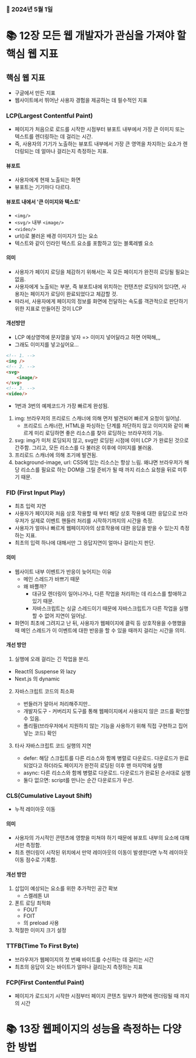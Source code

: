 ### 📅 2024년 5월 1일

# 📚 12장 모든 웹 개발자가 관심을 가져야 할 핵심 웹 지표

## 핵심 웹 지표
- 구글에서 만든 지표
- 웹사이트에서 뛰어난 사용자 경험을 제공하는 데 필수적인 지표

### LCP(Largest Contentful Paint) 
- 페이지가 처음으로 로드를 시작한 시점부터 뷰포트 내부에서 가장 큰 이미지 또는 텍스트를 렌더링하는 데 걸리는 시간.
- 즉, 사용자의 기기가 노출하는 뷰포트 내부에서 가장 큰 영역을 차지하는 요소가 렌더링되는 데 얼마나 걸리는지 측정하는 지표.
#### 뷰포트
- 사용자에게 현재 노출되는 화면
- 뷰포트는 기기마다 다르다.

#### 뷰포트 내에서 '큰 이미지와 텍스트'
- `<img/>`
- `<svg/>` 내부 `<image/>`
- `<video/>`
- url()로 불러온 배경 이미지가 있는 요소
- 텍스트와 같이 인라인 텍스트 요소를 포함하고 있는 블록레벨 요소


#### 의미
- 사용자가 페이지 로딩을 체감하기 위해서는 꼭 모든 페이지가 완전히 로딩될 필요는 없음.
- 사용자에게 노출되는 부분, 즉 뷰포트내에 위치하는 컨텐츠만 로딩되어 있다면, 사용자는 페이지가 로딩이 완료되었다고 체감할 것.
- 따라서, 사용자에게 페이지의 정보를 화면에 전달하는 속도를 객관적으로 판단하기 위한 지표로 만들어진 것이 LCP

#### 개선방안
- LCP 예상영역에 문자열을 넣자 => 이미지 넣어달라고 하면 어떡해,,,
- 그래도 이미지를 넣고싶어요...

```html
<!-- 1. -->
<img />
<!-- 2. -->
<svg>
    <image/>
</svg>
<!-- 3. -->
<video/>
```

- 1번과 3번의 예제코드가 가장 빠르게 완성됨.


1. img: 브라우저의 프리로드 스캐너에 의해 먼저 발견되어 빠르게 요청이 일어남.
   - 프리로드 스캐너란, HTML을 파싱하는 단계를 차단하지 않고 이미지와 같이 빠르게 미리 로딩하면 좋은 리소스를 찾아 로딩하는 브라우저의 기능.
2. svg: img가 미처 로딩되지 않고, svg만 로딩된 시점에 이미 LCP 가 완료된 것으로 간주함. 그리고, 모든 리소스를 다 불러온 이후에 이미지를 불러옴.
3. 프리로드 스캐너에 의해 조기에 발견됨.
4. background-image, url: CSS에 있는 리소스는 항상 느림. 왜냐면 브라우저가 해당 리소스를 필요로 하는 DOM을 그릴 준비가 될 때 까지 리소스 요청을 뒤로 미루기 때문.

### FID (First Input Play)
- 최초 입력 지연
- 사용자가 페이지와 처음 상호 작용할 때 부터 해당 상호 작용에 대한 응답으로 브라우저가 실제로 이벤트 핸들러 처리를 시작하기까지의 시간을 측정.
- 사용자가 얼마나 빠르게 웹페이지아의 상호작용에 대한 응답을 받을 수 있는지 측정하는 지표.
- 최초의 입력 하나에 대해서만 그 응답지연이 얼마나 걸리는지 판단.

#### 의미
- 웹사이트 내부 이벤트가 반응이 늦어지는 이유
  - 메인 스레드가 바쁘기 때문
  - 왜 바쁠까?
    - 대규모 렌더링이 일어나거나, 다른 작업을 처리하는 데 리소스를 할애하고 있기 때문.
    - 자바스크립트는 싱글 스레드이기 때문에 자바스크립트가 다른 작업을 실행할 수 없어 지연이 일어남.
- 화면이 최초에 그려지고 난 뒤, 사용자가 웹페이지에 클릭 등 상호작용을 수행했을 때 메인 스레드가 이 이벤트에 대한 반응을 할 수 있을 때까지 걸리는 시간을 의미.

#### 개선 방안
1. 실행에 오래 걸리는 긴 작업을 분리.
 - React의 Suspense 와 lazy
 - Next.js 의 dynamic

2. 자바스크립트 코드의 최소화
   - 번들러가 알아서 처리해주지만..
   - 개발자도구 - 커버리지 도구를 통해 웹페이지에서 사용되지 않은 코드를 확인할 수 있음.
   - 폴리필(브라우저에서 지원하지 않는 기능을 사용하기 위해 직접 구현하고 집어넣는 코드) 확인

3. 타사 자바스크립트 코드 실행의 지연
   - defer: 해당 스크립트를 다른 리소스와 함께 병렬로 다운로드. 다운로드가 완료되었다고 하더라도 페이지가 완전히 로딩된 이후 맨 마지막에 실행
   - async: 다른 리소스와 함께 병렬로 다운로드. 다운로드가 완료된 순서대로 실행
   - 둘다 없으면: script를 만나는 순간 다운로드가 우선. 

### CLS(Cumulative Layout Shift)
- 누적 레이아웃 이동

#### 의미
- 사용자의 가시적인 콘텐츠에 영향을 미쳐야 하기 때문에 뷰포트 내부의 요소에 대해서만 측정함.
- 최초 렌더링이 시작된 위치에서 만약 레이아웃의 이동이 발생한다면 누적 레이아웃 이동 점수로 기록함.

#### 개선 방안
1. 삽입이 예상되는 요소를 위한 추가적인 공간 확보
   - 스켈레톤 UI
2. 폰트 로딩 최적화
   - FOUT
   - FOIT
    - <link/>의 preload 사용
3. 적절한 이미지 크기 설정
    

### TTFB(Time To First Byte)
- 브라우저가 웹페이지의 첫 번째 바이트를 수신하는 데 걸리는 시간
- 최초의 응답이 오는 바이트가 얼마나 걸리는지 측정하는 지표

### FCP(First Contentful Paint)
- 페이지가 로드되기 시작한 시점부터 페이지 콘텐츠 일부가 화면에 렌더링될 때 까지의 시간


# 📚 13장 웹페이지의 성능을 측정하는 다양한 방법

